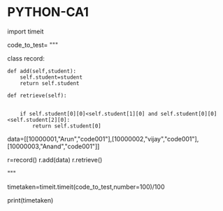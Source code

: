 # PYTHON-CA1
import timeit

code_to_test= """

class record:      
 
 
    def add(self,student):
        self.student=student        
        return self.student
    
    def retrieve(self):
        

        if self.student[0][0]<self.student[1][0] and self.student[0][0]<self.student[2][0]:
            return self.student[0]
        
    
data=[[10000001,"Arun","code001"],[10000002,"vijay","code001"],[10000003,"Anand","code001"]]


r=record()
r.add(data)
r.retrieve()


"""


timetaken=timeit.timeit(code_to_test,number=100)/100

print(timetaken)
